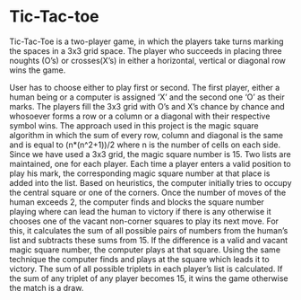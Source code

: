 # Tic-Tac-toe
Tic-Tac-Toe is a two-player game, in which the players take turns marking the spaces in a 3x3 grid space. The player who succeeds in placing three noughts (O’s) or crosses(X’s) in either a horizontal, vertical or diagonal row wins the game.

User has to choose either to play first or second. The first player, either a human being or a computer is assigned ‘X’ and the second one ‘O’ as their marks. The players fill the 3x3 grid with O’s and X’s chance by chance and whosoever forms a row or a column or a diagonal with their respective symbol wins.
The approach used in this project is the magic square algorithm in which the sum of every row, column and diagonal is the same and is equal to (n*(n^2+1))/2 where n is the number of cells on each side. Since we have used a 3x3 grid, the magic square number is 15.
Two lists are maintained, one for each player. Each time a player enters a valid position to play his mark, the corresponding magic square number at that place is added into the list. Based on heuristics, the computer initially tries to occupy the central square or one of the corners. Once the number of moves of the human exceeds 2, the computer finds and blocks the square number playing where can lead the human to victory if there is any otherwise it chooses one of the vacant non-corner squares to play its next move. For this, it calculates the sum of all possible pairs of numbers from the human’s list and subtracts these sums from 15. If the difference is a valid and vacant magic square number, the computer plays at that square. Using the same technique the computer finds and plays at the square which leads it to victory. The sum of all possible triplets in each player’s list is calculated. If the sum of any triplet of any player becomes 15, it wins the game otherwise the match is a draw.
